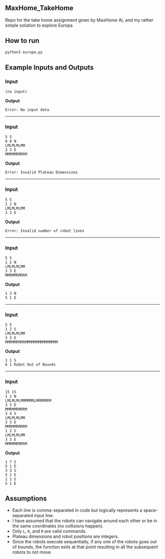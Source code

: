 ## MaxHome_TakeHome
Repo for the take home assignment given by MaxHome AI, and my rather simple solution to explore Europa

## How to run


```bash
python3 europa.py
```

## Example Inputs and Outputs

### Input

```
(no input)
```

**Output**

```
Error: No input data
```

---

### Input

```
5 5
8 8 N
LMLMLMLMM
3 3 E
MMRMMRMRRM
```

**Output**

```
Error: Invalid Plateau Dimensions
```

---

### Input

```
5 5
1 2 N
LMLMLMLMM
3 3 E
```

**Output**

```
Error: Invalid number of robot lines
```

---

### Input

```
5 5
1 2 N
LMLMLMLMM
3 3 E
MMRMMRMRRM
```

**Output**

```
1 3 N
5 1 E
```

---

### Input

```
5 5
1 2 S
LMLMLMLMM
3 3 E
MMRMMRMRRMMMMMMMMMMMMMMM
```

**Output**

```
1 1 S
6 1 Robot Out of Bounds
```

---

### Input

```
15 15
1 2 N
LMLMLMLMMMMMMLMRMRMRM
3 3 E
MMRMMRMRRM
3 4 S
LMLMLMLMM
3 3 E
MMRMMRMRRM
1 2 S
LMLMLMLMM
3 3 E
MMRMMRMRRM
```

**Output**

```
1 7 S
5 1 E
3 3 S
5 1 E
1 1 S
5 1 E
```

## Assumptions

* Each line is comma-separated in code but logically represents a space-separated input line.
* I have assumed that the robots can navigate around each other or be in the same coordinates (no collisions happen).
* Only `L`, `R`, and `M` are valid commands.
* Plateau dimensions and robot positions are integers.
* Since the robots execute sequentially, if any one of the robots goes out of bounds, the function exits at that point resulting in all the subsequent robots to not move.